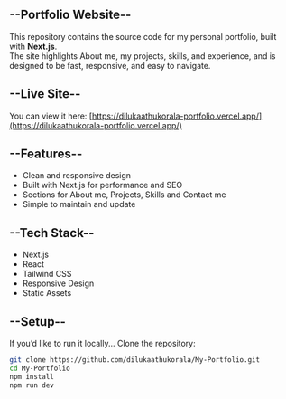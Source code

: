 ## --Portfolio Website--

This repository contains the source code for my personal portfolio, built with **Next.js**.  
The site highlights About me, my projects, skills, and experience, and is designed to be fast, responsive, and easy to navigate.

## --Live Site--
You can view it here: [https://dilukaathukorala-portfolio.vercel.app/](https://dilukaathukorala-portfolio.vercel.app/)

## --Features--
- Clean and responsive design  
- Built with Next.js for performance and SEO  
- Sections for About me, Projects, Skills and Contact me
- Simple to maintain and update  

## --Tech Stack--
- Next.js  
- React
- Tailwind CSS
- Responsive Design
- Static Assets  

## --Setup--
If you’d like to run it locally...
Clone the repository:

```bash
git clone https://github.com/dilukaathukorala/My-Portfolio.git
cd My-Portfolio
npm install
npm run dev

